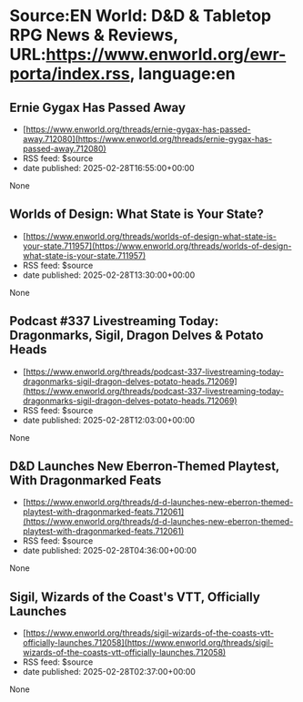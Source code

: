 # Source:EN World: D&D & Tabletop RPG News & Reviews, URL:https://www.enworld.org/ewr-porta/index.rss, language:en

## Ernie Gygax Has Passed Away
 - [https://www.enworld.org/threads/ernie-gygax-has-passed-away.712080](https://www.enworld.org/threads/ernie-gygax-has-passed-away.712080)
 - RSS feed: $source
 - date published: 2025-02-28T16:55:00+00:00

None

## Worlds of Design: What State is Your State?
 - [https://www.enworld.org/threads/worlds-of-design-what-state-is-your-state.711957](https://www.enworld.org/threads/worlds-of-design-what-state-is-your-state.711957)
 - RSS feed: $source
 - date published: 2025-02-28T13:30:00+00:00

None

## Podcast #337 Livestreaming Today: Dragonmarks, Sigil, Dragon Delves & Potato Heads
 - [https://www.enworld.org/threads/podcast-337-livestreaming-today-dragonmarks-sigil-dragon-delves-potato-heads.712069](https://www.enworld.org/threads/podcast-337-livestreaming-today-dragonmarks-sigil-dragon-delves-potato-heads.712069)
 - RSS feed: $source
 - date published: 2025-02-28T12:03:00+00:00

None

## D&D Launches New Eberron-Themed Playtest, With Dragonmarked Feats
 - [https://www.enworld.org/threads/d-d-launches-new-eberron-themed-playtest-with-dragonmarked-feats.712061](https://www.enworld.org/threads/d-d-launches-new-eberron-themed-playtest-with-dragonmarked-feats.712061)
 - RSS feed: $source
 - date published: 2025-02-28T04:36:00+00:00

None

## Sigil, Wizards of the Coast's VTT, Officially Launches
 - [https://www.enworld.org/threads/sigil-wizards-of-the-coasts-vtt-officially-launches.712058](https://www.enworld.org/threads/sigil-wizards-of-the-coasts-vtt-officially-launches.712058)
 - RSS feed: $source
 - date published: 2025-02-28T02:37:00+00:00

None

